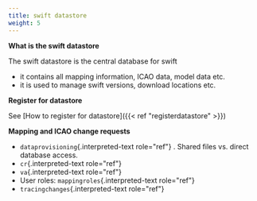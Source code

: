 ```yaml
---
title: swift datastore
weight: 5
---
```


**What is the swift datastore**

The swift datastore is the central database for swift

-   it contains all mapping information, ICAO data, model data etc.
-   it is used to manage swift versions, download locations etc.

**Register for datastore**

See [How to register for datastore]({{< ref "registerdatastore" >}})

**Mapping and ICAO change requests**

-   `dataprovisioning`{.interpreted-text role="ref"} . Shared files vs.
    direct database access.
-   `cr`{.interpreted-text role="ref"}
-   `va`{.interpreted-text role="ref"}
-   User roles: `mappingroles`{.interpreted-text role="ref"}
-   `tracingchanges`{.interpreted-text role="ref"}
